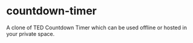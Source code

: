 # countdown-timer
A clone of TED Countdown Timer which can be used offline or hosted in your private space.

